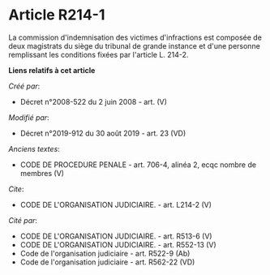 # Article R214-1

La commission d'indemnisation des victimes d'infractions est composée de deux magistrats du siège du tribunal de grande
instance et d'une personne remplissant les conditions fixées par l'article L. 214-2.

**Liens relatifs à cet article**

_Créé par_:

  - Décret n°2008-522 du 2 juin 2008 - art. (V)

_Modifié par_:

  - Décret n°2019-912 du 30 août 2019 - art. 23 (VD)

_Anciens textes_:

  - CODE DE PROCEDURE PENALE - art. 706-4, alinéa 2, ecqc nombre de membres (V)

_Cite_:

  - CODE DE L'ORGANISATION JUDICIAIRE. - art. L214-2 (V)

_Cité par_:

  - CODE DE L'ORGANISATION JUDICIAIRE. - art. R513-6 (V)
  - CODE DE L'ORGANISATION JUDICIAIRE. - art. R552-13 (V)
  - Code de l'organisation judiciaire - art. R522-9 (Ab)
  - Code de l'organisation judiciaire - art. R562-22 (VD)
